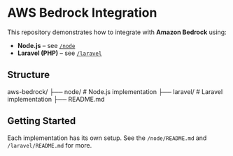 # AWS Bedrock Integration

This repository demonstrates how to integrate with **Amazon Bedrock** using:

- **Node.js** – see [`/node`](./node)
- **Laravel (PHP)** – see [`/laravel`](./laravel)

## Structure

aws-bedrock/
├── node/ # Node.js implementation
├── laravel/ # Laravel implementation
├── README.md

## Getting Started

Each implementation has its own setup. See the `/node/README.md` and `/laravel/README.md` for more.
